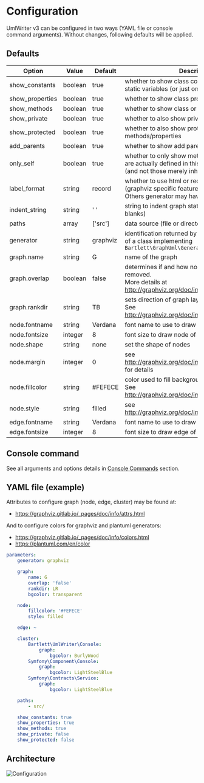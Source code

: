 <!-- markdownlint-disable MD013 MD033 -->
# Configuration

UmlWriter v3 can be configured in two ways (YAML file or console command arguments).
Without changes, following defaults will be applied.

## Defaults

| Option          | Value    | Default  | Description                                                                                                                      |
|-----------------|----------|----------|----------------------------------------------------------------------------------------------------------------------------------|
| show_constants  | boolean  | true     | whether to show class constants as readonly static variables (or just omit them completely)                                      |
| show_properties | boolean  | true     | whether to show class properties                                                                                                 |
| show_methods    | boolean  | true     | whether to show class or interface methods                                                                                       |
| show_private    | boolean  | true     | whether to also show private methods/properties                                                                                  |
| show_protected  | boolean  | true     | whether to also show protected methods/properties                                                                                |
| add_parents     | boolean  | true     | whether to show add parent classes or interfaces                                                                                 |
| only_self       | boolean  | true     | whether to only show methods/properties that are actually defined in this class <br/> (and not those merely inherited from base) |
| label_format    | string   | record   | whether to use html or record formatted labels (graphviz specific feature).<br/> Others generator may have different values      |
| indent_string   | string   | '  '     | string to indent graph statement parts (two blanks)                                                                              |
| paths           | array    | ['src']  | data source (file or directory) to parse                                                                                         |
| generator       | string   | graphviz | identification returned by `getName()` method <br/> of a class implementing `Bartlett\GraphUml\Generator\GeneratorInterface`     |
| graph.name      | string   | G        | name of the graph                                                                                                                |
| graph.overlap   | boolean  | false    | determines if and how node overlaps should be removed. <br/> More details at <http://graphviz.org/doc/info/attrs.html#d:overlap> |
| graph.rankdir   | string   | TB       | sets direction of graph layout (Top to Bottom). <br/> See <http://graphviz.org/doc/info/attrs.html#d:rankdir>                    |
| node.fontname   | string   | Verdana  | font name to use to draw node of the graph                                                                                       |
| node.fontsize   | integer  | 8        | font size to draw node of the graph                                                                                              |
| node.shape      | string   | none     | set the shape of nodes                                                                                                           |
| node.margin     | integer  | 0        | see <http://graphviz.org/doc/info/attrs.html#d:margin> for details                                                               |
| node.fillcolor  | string   | #FEFECE  | color used to fill background color of nodes. <br /> See <http://graphviz.org/doc/info/attrs.html#d:fillcolor>                   |
| node.style      | string   | filled   | see <http://graphviz.org/doc/info/attrs.html#d:style>                                                                            |
| edge.fontname   | string   | Verdana  | font name to use to draw edge of the graph                                                                                       |
| edge.fontsize   | integer  | 8        | font size to draw edge of the graph                                                                                              |

## Console command

See all arguments and options details in [Console Commands](../02_Console_Commands/diagram_class.md) section.

## YAML file (example)

Attributes to configure graph (node, edge, cluster) may be found at:

- <https://graphviz.gitlab.io/_pages/doc/info/attrs.html>

And to configure colors for graphviz and plantuml generators:

- <https://graphviz.gitlab.io/_pages/doc/info/colors.html>
- <https://plantuml.com/en/color>

```yaml
parameters:
    generator: graphviz

    graph:
        name: G
        overlap: 'false'
        rankdir: LR
        bgcolor: transparent

    node:
        fillcolor: '#FEFECE'
        style: filled

    edge: ~

    cluster:
        Bartlett\UmlWriter\Console:
            graph:
                bgcolor: BurlyWood
        Symfony\Component\Console:
            graph:
                bgcolor: LightSteelBlue
        Symfony\Contracts\Service:
            graph:
                bgcolor: LightSteelBlue

    paths:
        - src/

    show_constants: true
    show_properties: true
    show_methods: true
    show_private: false
    show_protected: false

```

## Architecture

![Configuration](./configuration.graphviz.svg)
